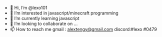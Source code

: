 - 👋 Hi, I’m @lexo101
- 👀 I’m interested in javascript/minecraft programming
- 🌱 I’m currently learning javascript
- 💞️ I’m looking to collaborate on ...
- 📫 How to reach me gmail : alextengy@gmail.com
                    discord:#lexo #0479

<!---
lexo101/lexo101 is a ✨ special ✨ repository because its `README.md` (this file) appears on your GitHub profile.
You can click the Preview link to take a look at your changes.
--->
